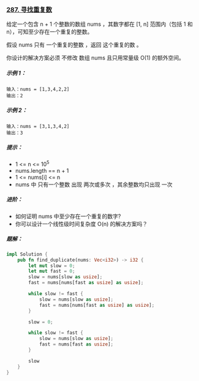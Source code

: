 ### [287. 寻找重复数](https://leetcode.cn/problems/find-the-duplicate-number/)
给定一个包含 n + 1 个整数的数组 nums ，其数字都在 [1, n] 范围内（包括 1 和 n），可知至少存在一个重复的整数。

假设 nums 只有 一个重复的整数 ，返回 这个重复的数 。

你设计的解决方案必须 不修改 数组 nums 且只用常量级 O(1) 的额外空间。



##### 示例 1：
```
输入：nums = [1,3,4,2,2]
输出：2
```

##### 示例 2：
```
输入：nums = [3,1,3,4,2]
输出：3
```

##### 提示：
- 1 <= n <= 10<sup>5</sup>
- nums.length == n + 1
- 1 <= nums[i] <= n
- nums 中 只有一个整数 出现 两次或多次 ，其余整数均只出现 一次


##### 进阶：
- 如何证明 nums 中至少存在一个重复的数字?
- 你可以设计一个线性级时间复杂度 O(n) 的解决方案吗？

##### 题解：
```rust
impl Solution {
    pub fn find_duplicate(nums: Vec<i32>) -> i32 {
        let mut slow = 0;
        let mut fast = 0;
        slow = nums[slow as usize];
        fast = nums[nums[fast as usize] as usize];

        while slow != fast {
            slow = nums[slow as usize];
            fast = nums[nums[fast as usize] as usize];
        }

        slow = 0;

        while slow != fast {
            slow = nums[slow as usize];
            fast = nums[fast as usize];
        }

        slow
    }
}
```
